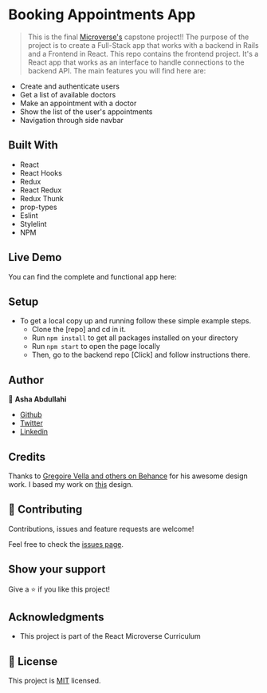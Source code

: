 # Booking Appointments App

> This is the final [Microverse's](www.microverse.org) capstone project!!
The purpose of the project is to create a Full-Stack app that works with a backend in Rails and a Frontend in React.
This repo contains the frontend project.
It's a React app that works as an interface to handle connections to the backend API.
The main features you will find here are:

- Create and authenticate users
- Get a list of available doctors
- Make an appointment with a doctor
- Show the list of the user's appointments
- Navigation through side navbar

## Built With

- React
- React Hooks
- Redux
- React Redux
- Redux Thunk
- prop-types
- Eslint
- Stylelint
- NPM

## Live Demo

You can find the complete and functional app here:


## Setup

- To get a local copy up and running follow these simple example steps.
  - Clone the [repo] and cd in it.
  - Run `npm install` to get all packages installed on your directory
  - Run `npm start` to open the page locally
  - Then, go to the backend repo [Click] and follow instructions there.

## Author

👤 **Asha Abdullahi**

-  [Github](https://github.com/Ashah15)
-  [Twitter](https://twitter.com/AshaAbdullahi13)
-  [Linkedin](https://www.linkedin.com/in/ashaabdullahi/)


## Credits

Thanks to [Gregoire Vella and others on Behance](https://www.behance.net/muratk) for his awesome design work. I based my work on  [this](https://www.behance.net/gallery/26425031/Vespa-Responsive-Redesign) design.

## 🤝 Contributing

Contributions, issues and feature requests are welcome!

Feel free to check the [issues page](https://github.com/Phylis05/appointment-app-front-end/issues).

## Show your support

Give a ⭐️ if you like this project!

## Acknowledgments

- This project is part of the React Microverse Curriculum

## 📝 License

This project is [MIT](lic.url) licensed.
